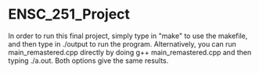 # ENSC_251_Project
In order to run this final project, simply type in "make" to use the makefile, and then type in ./output to run the program.
Alternatively, you can run main_remastered.cpp directly by doing g++ main_remastered.cpp and then typing ./a.out. Both options give the same results. 
